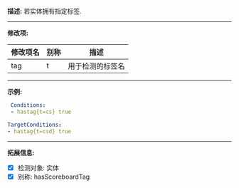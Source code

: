 **描述:** 若实体拥有指定标签.

---

**修改项:**

| 修改项名  | 别称           | 描述                      |
| --------- | -------------- | ------------------------- |
| tag       | t       | 用于检测的标签名 |

---

**示例:**

```yaml
 Conditions:
 - hastag{t=cs} true
```
 ```yaml
 TargetConditions:
 - hastag{t=csd} true
```

---

**拓展信息:**

- [x] 检测对象: 实体
- [x] 别称: hasScoreboardTag